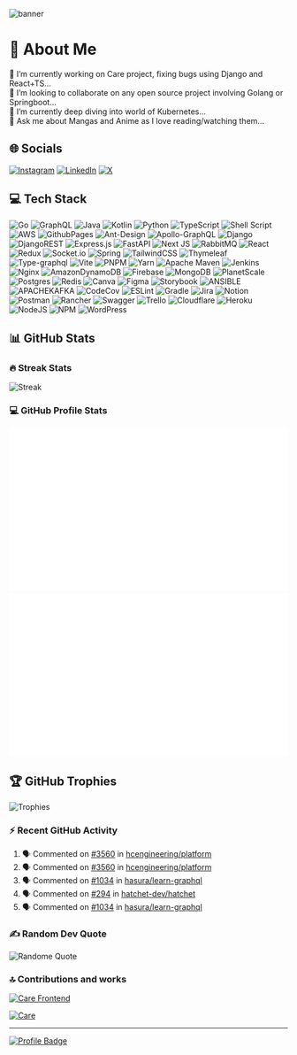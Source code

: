 ![banner](https://github.com/aeswibon/aeswibon/assets/77210185/da3bdaef-83f3-4d95-ad69-f5766415772d)

# 💫 About Me

🔭 I’m currently working on Care project, fixing bugs using Django and React+TS...\
👯 I’m looking to collaborate on any open source project involving Golang or Springboot...\
🌱 I’m currently deep diving into world of Kubernetes...\
💬 Ask me about Mangas and Anime as I love reading/watching them...

## 🌐 Socials

[![Instagram](https://img.shields.io/badge/Instagram-%23E4405F.svg?logo=Instagram&logoColor=white)](https://instagram.com/aeswibon) [![LinkedIn](https://img.shields.io/badge/LinkedIn-%230077B5.svg?logo=linkedin&logoColor=white)](https://linkedin.com/in/aeswibon) [![X](https://img.shields.io/badge/X-black.svg?logo=X&logoColor=white)](https://x.com/aeswibon)

## 💻 Tech Stack

![Go](https://img.shields.io/badge/go-%2300ADD8.svg?style=flat&logo=go&logoColor=white) ![GraphQL](https://img.shields.io/badge/-GraphQL-E10098?style=flat&logo=graphql&logoColor=white) ![Java](https://img.shields.io/badge/java-%23ED8B00.svg?style=flat&logo=openjdk&logoColor=white) ![Kotlin](https://img.shields.io/badge/kotlin-%237F52FF.svg?style=flat&logo=kotlin&logoColor=white) ![Python](https://img.shields.io/badge/python-3670A0?style=flat&logo=python&logoColor=ffdd54) ![TypeScript](https://img.shields.io/badge/typescript-%23007ACC.svg?style=flat&logo=typescript&logoColor=white) ![Shell Script](https://img.shields.io/badge/shell_script-%23121011.svg?style=flat&logo=gnu-bash&logoColor=white) ![AWS](https://img.shields.io/badge/AWS-%23FF9900.svg?style=flat&logo=amazon-aws&logoColor=white) ![GithubPages](https://img.shields.io/badge/github%20pages-121013?style=flat&logo=github&logoColor=white) ![Ant-Design](https://img.shields.io/badge/-AntDesign-%230170FE?style=flat&logo=ant-design&logoColor=white) ![Apollo-GraphQL](https://img.shields.io/badge/-ApolloGraphQL-311C87?style=flat&logo=apollo-graphql) ![Django](https://img.shields.io/badge/django-%23092E20.svg?style=flat&logo=django&logoColor=white) ![DjangoREST](https://img.shields.io/badge/DJANGO-REST-ff1709?style=flat&logo=django&logoColor=white&color=ff1709&labelColor=gray) ![Express.js](https://img.shields.io/badge/express.js-%23404d59.svg?style=flat&logo=express&logoColor=%2361DAFB) ![FastAPI](https://img.shields.io/badge/FastAPI-005571?style=flat&logo=fastapi) ![Next JS](https://img.shields.io/badge/Next-black?style=flat&logo=next.js&logoColor=white) ![RabbitMQ](https://img.shields.io/badge/rabbitmq-FF6600?style=flat&logo=rabbitmq&logoColor=white) ![React](https://img.shields.io/badge/react-%2320232a.svg?style=flat&logo=react&logoColor=%2361DAFB) ![Redux](https://img.shields.io/badge/redux-%23593d88.svg?style=flat&logo=redux&logoColor=white) ![Socket.io](https://img.shields.io/badge/Socket.io-black?style=flat&logo=socket.io&badgeColor=010101) ![Spring](https://img.shields.io/badge/spring-%236DB33F.svg?style=flat&logo=spring&logoColor=white) ![TailwindCSS](https://img.shields.io/badge/tailwindcss-%2338B2AC.svg?style=flat&logo=tailwind-css&logoColor=white) ![Thymeleaf](https://img.shields.io/badge/Thymeleaf-%23005C0F.svg?style=flat&logo=Thymeleaf&logoColor=white) ![Type-graphql](https://img.shields.io/badge/-TypeGraphQL-%23C04392?style=flat) ![Vite](https://img.shields.io/badge/vite-%23646CFF.svg?style=flat&logo=vite&logoColor=white) ![PNPM](https://img.shields.io/badge/pnpm-%234a4a4a.svg?style=flat&logo=pnpm&logoColor=f69220) ![Yarn](https://img.shields.io/badge/yarn-%232C8EBB.svg?style=flat&logo=yarn&logoColor=white) ![Apache Maven](https://img.shields.io/badge/Apache%20Maven-C71A36?style=flat&logo=Apache%20Maven&logoColor=white) ![Jenkins](https://img.shields.io/badge/jenkins-%232C5263.svg?style=flat&logo=jenkins&logoColor=white) ![Nginx](https://img.shields.io/badge/nginx-%23009639.svg?style=flat&logo=nginx&logoColor=white) ![AmazonDynamoDB](https://img.shields.io/badge/Amazon%20DynamoDB-4053D6?style=flat&logo=Amazon%20DynamoDB&logoColor=white) ![Firebase](https://img.shields.io/badge/Firebase-039BE5?style=flat&logo=Firebase&logoColor=white) ![MongoDB](https://img.shields.io/badge/MongoDB-%234ea94b.svg?style=flat&logo=mongodb&logoColor=white) ![PlanetScale](https://img.shields.io/badge/planetscale-%23000000.svg?style=flat&logo=planetscale&logoColor=white) ![Postgres](https://img.shields.io/badge/postgres-%23316192.svg?style=flat&logo=postgresql&logoColor=white) ![Redis](https://img.shields.io/badge/redis-%23DD0031.svg?style=flat&logo=redis&logoColor=white) ![Canva](https://img.shields.io/badge/Canva-%2300C4CC.svg?style=flat&logo=Canva&logoColor=white) ![Figma](https://img.shields.io/badge/figma-%23F24E1E.svg?style=flat&logo=figma&logoColor=white) ![Storybook](https://img.shields.io/badge/-Storybook-FF4785?style=flat&logo=storybook&logoColor=white) ![ANSIBLE](https://img.shields.io/badge/ansible-%231A1918.svg?style=flat&logo=ansible&logoColor=white) ![APACHEKAFKA](https://img.shields.io/badge/apachekafka-231F20.svg?style=flat&logo=apachekafka&logoColor=white&color=%23231F20) ![CodeCov](https://img.shields.io/badge/codecov-%23ff0077.svg?style=flat&logo=codecov&logoColor=white) ![ESLint](https://img.shields.io/badge/ESLint-4B3263?style=flat&logo=eslint&logoColor=white) ![Gradle](https://img.shields.io/badge/Gradle-02303A.svg?style=flat&logo=Gradle&logoColor=white) ![Jira](https://img.shields.io/badge/jira-%230A0FFF.svg?style=flat&logo=jira&logoColor=white) ![Notion](https://img.shields.io/badge/Notion-%23000000.svg?style=flat&logo=notion&logoColor=white) ![Postman](https://img.shields.io/badge/Postman-FF6C37?style=flat&logo=postman&logoColor=white) ![Rancher](https://img.shields.io/badge/rancher-%230075A8.svg?style=flat&logo=rancher&logoColor=white) ![Swagger](https://img.shields.io/badge/-Swagger-%23Clojure?style=flat&logo=swagger&logoColor=white) ![Trello](https://img.shields.io/badge/Trello-%23026AA7.svg?style=flat&logo=Trello&logoColor=white) ![Cloudflare](https://img.shields.io/badge/Cloudflare-F38020?style=flat&logo=Cloudflare&logoColor=white) ![Heroku](https://img.shields.io/badge/heroku-%23430098.svg?style=flat&logo=heroku&logoColor=white) ![NodeJS](https://img.shields.io/badge/node.js-6DA55F?style=flat&logo=node.js&logoColor=white) ![NPM](https://img.shields.io/badge/NPM-%23CB3837.svg?style=flat&logo=npm&logoColor=white) ![WordPress](https://img.shields.io/badge/WordPress-%23117AC9.svg?style=flat&logo=WordPress&logoColor=white)

## 📊 GitHub Stats

### 🔥 Streak Stats

![Streak](https://github-readme-streak-stats.herokuapp.com/?user=aeswibon&theme=dark&hide_border=false)

### 💻 GitHub Profile Stats

<!-- ![Contribution](https://github-readme-stats.vercel.app/api?username=aeswibon&theme=dark&hide_border=false&include_all_commits=true&count_private=true) ![Languages used](https://github-readme-stats.vercel.app/api/top-langs/?username=aeswibon&theme=dark&hide_border=false&include_all_commits=true&count_private=true&layout=compact) -->
![Contribution](https://github.com/aeswibon/github-stats/blob/master/generated/overview.svg#gh-dark-mode-only) ![Languages Used](https://github.com/aeswibon/github-stats/blob/master/generated/languages.svg#gh-dark-mode-only)

## 🏆 GitHub Trophies

![Trophies](https://github-profile-trophy.vercel.app/?username=aeswibon&theme=onestar&no-frame=false&no-bg=false&margin-w=4&column=5)

### ⚡ Recent GitHub Activity

<!--START_SECTION:activity-->
1. 🗣 Commented on [#3560](https://github.com/hcengineering/platform/issues/3560#issuecomment-2027306653) in [hcengineering/platform](https://github.com/hcengineering/platform)
2. 🗣 Commented on [#3560](https://github.com/hcengineering/platform/issues/3560#issuecomment-2027238831) in [hcengineering/platform](https://github.com/hcengineering/platform)
3. 🗣 Commented on [#1034](https://github.com/hasura/learn-graphql/pull/1034#issuecomment-2025764457) in [hasura/learn-graphql](https://github.com/hasura/learn-graphql)
4. 🗣 Commented on [#294](https://github.com/hatchet-dev/hatchet/pull/294#issuecomment-2025740517) in [hatchet-dev/hatchet](https://github.com/hatchet-dev/hatchet)
5. 🗣 Commented on [#1034](https://github.com/hasura/learn-graphql/pull/1034#issuecomment-2025717249) in [hasura/learn-graphql](https://github.com/hasura/learn-graphql)
<!--END_SECTION:activity-->

### ✍️ Random Dev Quote

![Randome Quote](https://quotes-github-readme.vercel.app/api?type=horizontal&theme=radical)

### 🔝 Contributions and works

[![Care Frontend](https://github-readme-stats.vercel.app/api/pin/?username=coronasafe&repo=care_fe&theme=dark&bg_color=1F222E&title_color=F85D7F&hide_border=true&icon_color=F8D866&show_icons=false)](https://github.com/coronasafe/care_fe)

[![Care](https://github-readme-stats.vercel.app/api/pin/?username=coronasafe&repo=care&theme=dark&bg_color=1F222E&title_color=F85D7F&hide_border=true&icon_color=F8D866&show_icons=false)](https://github.com/coronasafe/care)

---

[![Profile Badge](https://visitcount.itsvg.in/api?id=aeswibon&icon=1&color=1)](https://visitcount.itsvg.in)

